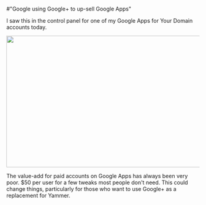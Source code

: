 #"Google using Google+ to up-sell Google Apps"

I saw this in the control panel for one of my Google Apps for Your Domain accounts today.

<a href="http://conoroneill.net/wp-content/uploads/2012/08/googleapps1.png"><img class="alignnone  wp-image-844" title="googleapps" src="http://conoroneill.net/wp-content/uploads/2012/08/googleapps1.png" alt="" width="783" height="344" /></a>

The value-add for paid accounts on Google Apps has always been very poor. $50 per user for a few tweaks most people don't need. This could change things, particularly for those who want to use Google+ as a replacement for Yammer.

&nbsp;